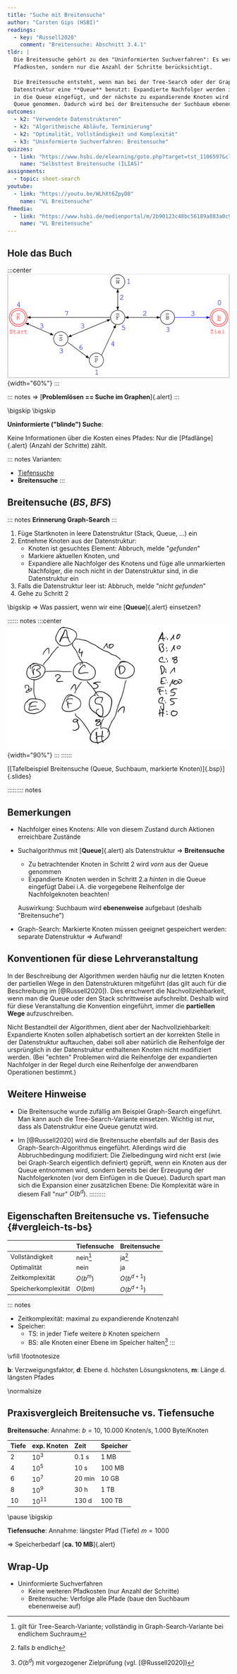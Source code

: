 ```yaml
---
title: "Suche mit Breitensuche"
author: "Carsten Gips (HSBI)"
readings:
  - key: "Russell2020"
    comment: "Breitensuche: Abschnitt 3.4.1"
tldr: |
  Die Breitensuche gehört zu den "Uninformierten Suchverfahren": Es werden keine weiteren
  Pfadkosten, sondern nur die Anzahl der Schritte berücksichtigt.

  Die Breitensuche entsteht, wenn man bei der Tree-Search oder der Graph-Search für die
  Datenstruktur eine **Queue** benutzt: Expandierte Nachfolger werden immer **hinten**
  in die Queue eingefügt, und der nächste zu expandierende Knoten wird **vorn** aus der
  Queue genommen. Dadurch wird bei der Breitensuche der Suchbaum ebenenweise entwickelt.
outcomes:
  - k2: "Verwendete Datenstrukturen"
  - k2: "Algorithmische Abläufe, Terminierung"
  - k2: "Optimalität, Vollständigkeit und Komplexität"
  - k3: "Uninformierte Suchverfahren: Breitensuche"
quizzes:
  - link: "https://www.hsbi.de/elearning/goto.php?target=tst_1106597&client_id=FH-Bielefeld"
    name: "Selbsttest Breitensuche (ILIAS)"
assignments:
  - topic: sheet-search
youtube:
  - link: "https://youtu.be/WLhXt6ZpyD8"
    name: "VL Breitensuche"
fhmedia:
  - link: "https://www.hsbi.de/medienportal/m/2b90123c48bc56189a083a0c9131281307f860481a17fe3dadd3bd4891d01ef157d6c12a39b5255dd39ab36fe8fd36c714ca6873277ce98667094a3f91359a2e"
    name: "VL Breitensuche"
---
```



## Hole das Buch

:::center
![](images/graph.png){width="60%"}
:::

::: notes
=> [**Problemlösen == Suche im Graphen**]{.alert}
:::

\bigskip
\bigskip

**Uninformierte ("blinde") Suche**:

Keine Informationen über die Kosten eines Pfades: Nur die [Pfadlänge]{.alert} (Anzahl der Schritte) zählt.

::: notes
Varianten:
*   [Tiefensuche](search1-dfs.md)
*   **Breitensuche**
:::


## Breitensuche (*BS*, *BFS*)

::: notes
**Erinnerung Graph-Search**
:::

1.  Füge Startknoten in leere Datenstruktur (Stack, Queue, ...) ein
2.  Entnehme Knoten aus der Datenstruktur:
    -   Knoten ist gesuchtes Element: Abbruch, melde "*gefunden*"
    -   Markiere aktuellen Knoten, und
    -   Expandiere alle Nachfolger des Knotens und füge alle unmarkierten
        Nachfolger, die noch nicht in der Datenstruktur sind, in die
        Datenstruktur ein
3.  Falls die Datenstruktur leer ist: Abbruch, melde "*nicht gefunden*"
4.  Gehe zu Schritt 2

\bigskip
=> Was passiert, wenn wir eine [**Queue**]{.alert} einsetzen?

:::::: notes
:::center
![](images/tafelbeispiel.png){width="90%"}
:::
::::::

[[Tafelbeispiel Breitensuche (Queue, Suchbaum, markierte Knoten)]{.bsp}]{.slides}

<!-- XXX
* Beispiel mit *gerichteten* Kanten, um lange Zyklen an Tafelbeispiel zu vermeiden
* Sackgasse möglichst "früh" (A-B-C (C: Sackgasse), A-B-D, und von D geht's weiter ...)
-->

::::::::: notes
## Bemerkungen

*   Nachfolger eines Knotens: Alle von diesem Zustand durch Aktionen erreichbare Zustände

*   Suchalgorithmus mit [**Queue**]{.alert} als Datenstruktur => **Breitensuche**
    *   Zu betrachtender Knoten in Schritt 2 wird *vorn* aus der Queue genommen
    *   Expandierte Knoten werden in Schritt 2.a *hinten* in die Queue eingefügt
        Dabei i.A. die vorgegebene  Reihenfolge der Nachfolgeknoten beachten!

    Auswirkung: Suchbaum wird **ebenenweise** aufgebaut (deshalb "Breitensuche")

*   Graph-Search: Markierte Knoten müssen geeignet gespeichert werden: separate Datenstruktur
    => Aufwand!


## Konventionen für diese Lehrveranstaltung

In der Beschreibung der Algorithmen werden häufig nur die letzten Knoten der partiellen Wege
in den Datenstrukturen mitgeführt (das gilt auch für die Beschreibung im [@Russell2020]). Dies
erschwert die Nachvollziehbarkeit, wenn man die Queue oder den Stack schrittweise aufschreibt.
Deshalb wird für diese Veranstaltung die Konvention eingeführt, immer die **partiellen Wege**
aufzuschreiben.

Nicht Bestandteil der Algorithmen, dient aber der Nachvollziehbarkeit: Expandierte Knoten
sollen alphabetisch sortiert an der korrekten Stelle in der Datenstruktur auftauchen, dabei
soll aber natürlich die Reihenfolge der ursprünglich in der Datenstruktur enthaltenen Knoten
nicht modifiziert werden. (Bei "echten" Problemen wird die Reihenfolge der expandierten
Nachfolger in der Regel durch eine Reihenfolge der anwendbaren Operationen bestimmt.)


## Weitere Hinweise

*   Die Breitensuche wurde zufällig am Beispiel Graph-Search eingeführt.
    Man kann auch die Tree-Search-Variante einsetzen. Wichtig ist nur, dass als
    Datenstruktur eine Queue genutzt wird.

*   Im [@Russell2020] wird die Breitensuche ebenfalls auf der Basis des
    Graph-Search-Algorithmus eingeführt. Allerdings wird die Abbruchbedingung
    modifiziert: Die Zielbedingung wird nicht erst (wie bei Graph-Search
    eigentlich definiert) geprüft, wenn ein Knoten aus der Queue entnommen wird,
    sondern bereits bei der Erzeugung der Nachfolgerknoten (vor dem Einfügen in
    die Queue). Dadurch spart man sich die Expansion einer zusätzlichen Ebene:
    Die Komplexität wäre in diesem Fall "nur" $O(b^{d})$.
:::::::::


## Eigenschaften Breitensuche vs. Tiefensuche {#vergleich-ts-bs}

|                     | **Tiefensuche** | **Breitensuche** |
|:--------------------|:----------------|:-----------------|
| Vollständigkeit     | nein[^1]        | ja[^2]           |
| Optimalität         | nein            | ja               |
| Zeitkomplexität     | $O(b^m)$        | $O(b^{d+1})$     |
| Speicherkomplexität | $O(bm)$         | $O(b^{d+1})$     |

::: notes
*   Zeitkomplexität: maximal zu expandierende Knotenzahl
*   Speicher:
    *   TS: in jeder Tiefe weitere $b$ Knoten speichern
    *   BS: alle Knoten einer Ebene im Speicher halten[^3]
:::

\vfill
\footnotesize

**b**: Verzweigungsfaktor, **d**: Ebene d. höchsten Lösungsknotens, **m**:
Länge d. längsten Pfades

\normalsize

[^1]: gilt für Tree-Search-Variante; vollständig in Graph-Search-Variante bei endlichem Suchraum
[^2]: falls *b* endlich
[^3]: $O(b^{d})$ mit vorgezogener Zielprüfung (vgl. [@Russell2020])


## Praxisvergleich Breitensuche vs. Tiefensuche

**Breitensuche**:
Annahme: $b=10$, 10.000 Knoten/s, 1.000 Byte/Knoten

| **Tiefe** | **exp. Knoten** | **Zeit** | **Speicher** |
|:----------|:----------------|:---------|:-------------|
| 2         | $10^3$          | 0.1 s    | 1 MB         |
| 4         | $10^5$          | 10 s     | 100 MB       |
| 6         | $10^7$          | 20 min   | 10 GB        |
| 8         | $10^9$          | 30 h     | 1 TB         |
| 10        | $10^{11}$       | 130 d    | 100 TB       |

\pause
\bigskip

**Tiefensuche**:
Annahme: längster Pfad (Tiefe) $m=1000$

=> Speicherbedarf [**ca. 10 MB**]{.alert}


## Wrap-Up

*   Uninformierte Suchverfahren
    *   Keine weiteren Pfadkosten (nur Anzahl der Schritte)
    *   Breitensuche: Verfolge alle Pfade (baue den Suchbaum ebenenweise auf)
